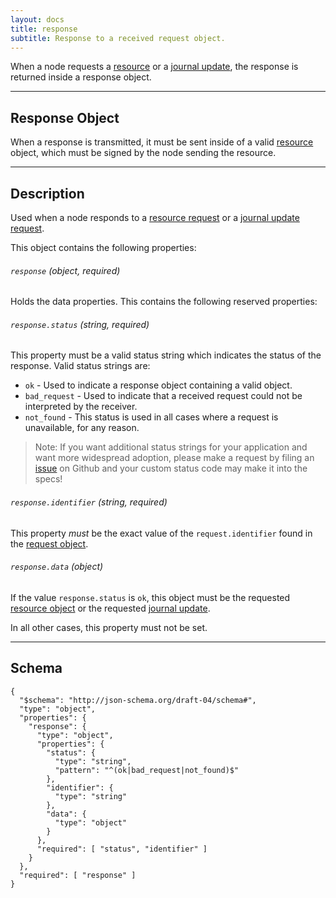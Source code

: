```yaml
---
layout: docs
title: response
subtitle: Response to a received request object.
---
```


When a node requests a [resource](/journal/request_resource) or a
[journal update](/journal/request_journal), the response is returned
inside a response object.

---

## Response Object

When a response is transmitted, it must be sent inside of a valid
[resource](/journal/resource) object, which must be signed by the
node sending the resource.

---

## Description

Used when a node responds to a [resource request](/journal/request_resource)
or a [journal update request](/journal/request_journal).

This object contains the following properties:

###### `response` *(object, required)*

Holds the data properties. This contains the following reserved properties:

###### `response.status` *(string, required)*

This property must be a valid status string which indicates the status
of the response. Valid status strings are:

* `ok` - Used to indicate a response object containing a valid object.
* `bad_request` - Used to indicate that a received request could not
	be interpreted by the receiver.
* `not_found` - This status is used in all cases where a request is
  unavailable, for any reason.

> Note: If you want additional status strings for your application
> and want more widespread adoption, please make a request by filing
> an [issue](https://github.com/sdmp/sdmp.github.io/issues) on Github
> and your custom status code may make it into the specs!

###### `response.identifier` *(string, required)*

This property *must* be the exact value of the `request.identifier` found
in the [request object](/journal/request_resource).

###### `response.data` *(object)*

If the value `response.status` is `ok`, this object must be the requested
[resource object](/journal/resource) or the requested [journal update](/journal/broadcast).

In all other cases, this property must not be set.

---

## Schema

	{
	  "$schema": "http://json-schema.org/draft-04/schema#",
	  "type": "object",
	  "properties": {
	    "response": {
	      "type": "object",
	      "properties": {
	        "status": {
	          "type": "string",
	          "pattern": "^(ok|bad_request|not_found)$"
	        },
	        "identifier": {
	          "type": "string"
	        },
	        "data": {
	          "type": "object"
	        }
	      },
	      "required": [ "status", "identifier" ]
	    }
	  },
	  "required": [ "response" ]
	}
